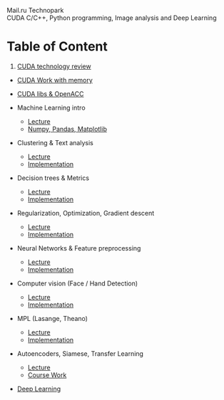 Mail.ru Technopark  
CUDA C/C++, Python programming, Image analysis and Deep Learning
# Table of Content

1. [CUDA technology review](https://github.com/Solokirrik/cudaTPM/tree/master/GPU_lect/Лекция1_GPGPU)  

* [CUDA Work with memory](https://github.com/Solokirrik/cudaTPM/tree/master/GPU_lect/Лекция2_GPGPU)

* [CUDA libs & OpenACC](https://github.com/Solokirrik/cudaTPM/tree/master/GPU_lect/Лекция3_GPGPU)

* Machine Learning intro
  * [Lecture](https://github.com/Solokirrik/cudaTPM/tree/master/GPU_lect/Лекция4_ML)  
  * [Numpy, Pandas, Matplotlib](https://github.com/Solokirrik/cudaTPM/tree/master/SM2_python)

* Clustering & Text analysis
  * [Lecture](https://github.com/Solokirrik/cudaTPM/tree/master/GPU_lect/Лекция5_ML)  
  * [Implementation](https://github.com/Solokirrik/cudaTPM/tree/master/SM3_Clusters)

* Decision trees & Metrics
  * [Lecture](https://github.com/Solokirrik/cudaTPM/tree/master/GPU_lect/Лекция6_ML)
  * [Implementation](https://github.com/Solokirrik/cudaTPM/tree/master/SM4_Trees)

* Regularization, Optimization, Gradient descent
  * [Lecture](https://github.com/Solokirrik/cudaTPM/tree/master/GPU_lect/Лекция7_ML)
  * [Implementation](https://github.com/Solokirrik/cudaTPM/tree/master/SM5_Regression)

* Neural Networks & Feature preprocessing
  * [Lecture](https://github.com/Solokirrik/cudaTPM/tree/master/GPU_lect/Лекция8_ML)
  * [Implementation](https://github.com/Solokirrik/cudaTPM/tree/master/SM6_MLP)

* Computer vision (Face / Hand Detection)
  * [Lecture](https://github.com/Solokirrik/cudaTPM/tree/master/GPU_lect/Лекция9_CV)
  * [Implementation](https://github.com/Solokirrik/cudaTPM/tree/master/SM7_CV)

* MPL (Lasange, Theano)
  * [Lecture](https://github.com/Solokirrik/cudaTPM/tree/master/GPU_lect/Лекция10_ML)
  * [Implementation](https://github.com/Solokirrik/cudaTPM/tree/master/SM8_ML)

* Autoencoders, Siamese, Transfer Learning
  * [Lecture](https://github.com/Solokirrik/cudaTPM/tree/master/GPU_lect/Лекция11_ML_to_cloud)
  * [Course Work](https://github.com/Solokirrik/cudaTPM/tree/master/SM9_grad_ML)

* [Deep Learning](https://github.com/Solokirrik/cudaTPM/tree/master/GPU_lect/Лекция12_ML)
